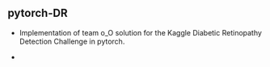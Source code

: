 ## pytorch-DR

- Implementation of team o_O solution for the Kaggle Diabetic Retinopathy Detection Challenge in pytorch.

- [Solution summary]: https://www.kaggle.com/c/diabetic-retinopathy-detection/discussion/15617#latest-373487

